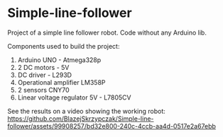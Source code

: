 # Simple-line-follower
Project of a simple line follower robot.
Code without any Arduino lib.

Components used to build the project:
1. Arduino UNO - Atmega328p
2. 2 DC motors - 5V
3. DC driver - L293D
4. Operational amplifier LM358P
5. 2 sensors CNY70
6. Linear voltage regulator 5V - L7805CV

See the results on a video showing the working robot:
https://github.com/BlazejSkrzypczak/Simple-line-follower/assets/99908257/bd32e800-240c-4ccb-aa4d-0517e2a67ebb

